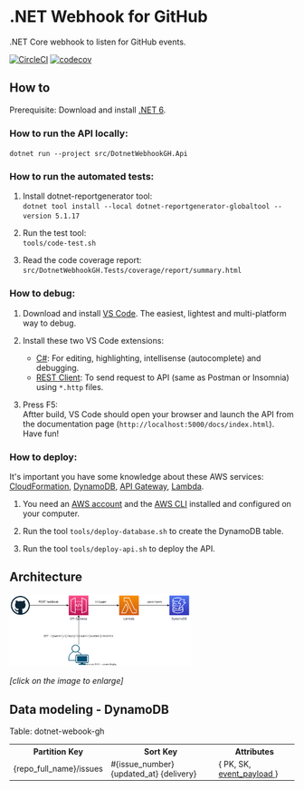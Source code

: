 # .NET Webhook for GitHub

.NET Core webhook to listen for GitHub events.

[![CircleCI](https://circleci.com/gh/marxjmoura/dotnet-webhook-gh/tree/main.svg?style=shield)](https://circleci.com/gh/marxjmoura/dotnet-webhook-gh/tree/main)
[![codecov](https://codecov.io/gh/marxjmoura/dotnet-webhook-gh/branch/main/graph/badge.svg)](https://codecov.io/gh/marxjmoura/dotnet-webhook-gh)

## How to

Prerequisite: Download and install [.NET 6](https://dotnet.microsoft.com/en-us/download/dotnet/6.0).

### How to run the API locally:

`dotnet run --project src/DotnetWebhookGH.Api`

### How to run the automated tests:

1. Install dotnet-reportgenerator tool:  
`dotnet tool install --local dotnet-reportgenerator-globaltool --version 5.1.17`

2. Run the test tool:  
`tools/code-test.sh`

3. Read the code coverage report:  
`src/DotnetWebhookGH.Tests/coverage/report/summary.html`

### How to debug:

1. Download and install [VS Code](https://code.visualstudio.com/download).
The easiest, lightest and multi-platform way to debug.

2. Install these two VS Code extensions:
   - [C#](https://marketplace.visualstudio.com/items?itemName=ms-dotnettools.csharp):
     For editing, highlighting, intellisense (autocomplete) and debugging.
   - [REST Client](https://marketplace.visualstudio.com/items?itemName=humao.rest-client):
     To send request to API (same as Postman or Insomnia) using `*.http` files.

3. Press F5:  
Aftter build, VS Code should open your browser and launch the API
from the documentation page (`http://localhost:5000/docs/index.html`).
Have fun!

### How to deploy:

It's important you have some knowledge about these AWS services:
[CloudFormation](https://aws.amazon.com/cloudformation/),
[DynamoDB](https://aws.amazon.com/dynamodb/),
[API Gateway](https://aws.amazon.com/api-gateway/),
[Lambda](https://aws.amazon.com/lambda/).

1. You need an [AWS account](https://aws.amazon.com/account/) and
the [AWS CLI](https://aws.amazon.com/cli/) installed and configured on your computer.

2. Run the tool `tools/deploy-database.sh` to create the DynamoDB table.

3. Run the tool `tools/deploy-api.sh` to deploy the API.

## Architecture

<a href="https://raw.githubusercontent.com/marxjmoura/dotnet-webhook-gh/main/diagrams/architecture.svg">
  <img src="https://raw.githubusercontent.com/marxjmoura/dotnet-webhook-gh/main/diagrams/architecture.svg" alt="Architecture diagram" width="320">
</a>

_[click on the image to enlarge]_

## Data modeling - DynamoDB

Table: dotnet-webook-gh

<table>
  <tr>
    <th>Partition Key</th>
    <th>Sort Key</th>
    <th>Attributes</th>
  <tr>
  <tr>
    <td>{repo_full_name}/issues</td>
    <td>#{issue_number} {updated_at} {delivery}</td>
    <td>
     {
        PK,
        SK,
        <a href="https://docs.github.com/developers/webhooks-and-events/webhooks/webhook-events-and-payloads#issues">
          event_payload
        </a>
      }
    </td>
  </tr>
</table>
